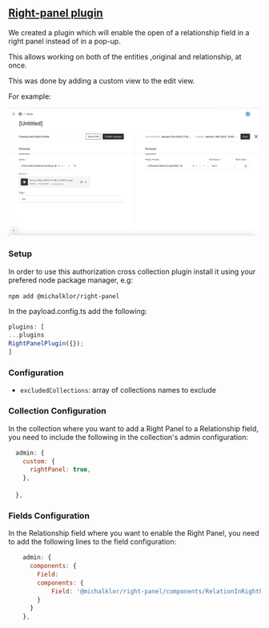 ## [Right-panel plugin](./src/index.ts)

We created a plugin which will enable the open of a relationship field in a right panel instead of in a pop-up.

This allows working on both of the entities ,original and relationship, at once.

This was done by adding a custom view to the edit view.

For example:

![img1.png](./images/img1.png)

### Setup

In order to use this authorization cross collection plugin install it using your prefered node package manager, e.g:

`npm add @michalklor/right-panel`

In the payload.config.ts add the following:

```javascript
plugins: [
...plugins
RightPanelPlugin({});
]
```

### Configuration

- `excludedCollections`: array of collections names to exclude

### Collection Configuration

In the collection where you want to add a Right Panel to a Relationship field, you need to include the following in the collection's admin configuration:

```javascript
  admin: {
    custom: {
      rightPanel: true,
    },

  },
```

### Fields Configuration

In the Relationship field where you want to enable the Right Panel, you need to add the following lines to the field configuration:

```javascript
    admin: {
      components: {
        Field: 
        components: {
            Field: '@michalklor/right-panel/components/RelationInRightPanelField'
        }
      }
    },
```
